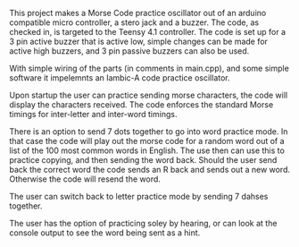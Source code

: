 This project makes a Morse Code practice oscillator out of an arduino compatible micro controller,
a stero jack and a buzzer. The code, as checked in, is targeted to the Teensy 4.1 controller.
The code is set up for a 3 pin active buzzer that is active low, simple changes can be made for active high buzzers,
and 3 pin passive buzzers can also be used.

With simple wiring of the parts (in comments in main.cpp), and some simple software
it impelemnts an Iambic-A code practice oscillator.  

Upon startup the user can practice sending morse characters, the code will display
the characters received.   The code enforces the standard Morse timings for
inter-letter and inter-word timings.

There is an option to send 7 dots together to go into word practice mode.
In that case the code will play out the morse code for a random word out of a 
list of the 100 most common words in English.   The use then can use
this to practice copying, and then sending the word back. 
Should the user send back the correct word the code sends an R back and
sends out a new word.   Otherwise the code will resend the word.

The user can switch back to letter practice mode by sending 7 dahses together.

The user has the option of practicing soley by hearing, or can look at the 
console output to see the word being sent as a hint.
